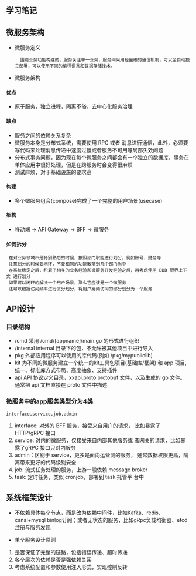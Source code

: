 ## 学习笔记

## 微服务架构

- 微服务定义
  ```
    围绕业务功能构建的，服务关注单一业务，服务间采用轻量级的通信机制，可以全自动独立部署，可以使用不同的编程语言和数据存储技术。
  ```
- 微服务架构

#### 优点
 - 原子服务，独立进程，隔离不俗，去中心化服务治理

#### 缺点 
 - 服务之间的依赖关系复杂
 - 微服务本身是分布式系统，需要使用 RPC 或者 消息进行通信，此外，必须要写代码来处理消息传递中速度过慢或者服务不可用等局部失效问题
 - 分布式事务问题，因为现在每个微服务之间都会有一个独立的数据库，事务在单体应用中很好处理，但是在跨服务时会变得很麻烦
 - 测试麻烦，对于基础设施的要求高

#### 构建 
 - 多个微服务组合(compose)完成了一个完整的用户场景(usecase)

#### 架构
 - 移动端 -> API Gateway -> BFF -> 微服务

#### 如何拆分
 ```
  在对业务领域不是特别熟悉的时候，按照部门职能进行划分，例如账号、财务等
  注意划分的时候要闭环，不要相同的功能散落到几个部门当中
  在系统稳定之后，积累了相关的业务经验和微服务开发经验之后，再考虑使用 DDD 限界上下文 进行划分
  如果可以闭环的解决一个用户场景，那么它应该是一个微服务
  还可以根据访问频率进行区分划分，将用户高频访问的部分划分为一个服务
 ```

## API设计
 
### 目录结构
- /cmd 采用 /cmd/[appname]/main.go 的形式进行组织
- /internal internal 目录下的包，不允许被其他项目中进行导入
- pkg 外部应用程序可以使用的库代码(例如 /pkg/mypubliclib)
- kit 为不同的微服务建立一个统一的kit工具包项目(基础库/框架) 和 app 项目,
      统一、标准库方式布局、高度抽象、支持插件
- api API 协议定义目录，xxapi.proto protobuf 文件，以及生成的 go 文件。
  通常把 api 文档直接在 proto 文件中描述

### 微服务中的app服务类型分为4类
    interface,service,job,admin
1. interface: 对外的 BFF 服务，接受来自用户的请求， 比如暴露了 HTTP/gRPC 接口
2. service: 对内的微服务，仅接受来自内部其他服务或 者网关的请求，比如暴露了gRPC 接口只对内服务
3. admin：区别于 service，更多是面向运营测的服务， 通常数据权限更高，隔离带来更好的代码级别安全 
4. job: 流式任务处理的服务，上游一般依赖 message broker
5. task: 定时任务，类似 cronjob，部署到 task 托管平 台中


## 系统框架设计
 - 不依赖具体每个节点，而是改为依赖中间件，比如Kafka、redis、canal+mysql binlog订阅；或者无状态的服务，比如gRpc负载均衡器、etcd注册与服务发现 
 
 - 单个服务设计原则
 1. 是否保证了完整的链路，包括错误传递、超时传递
 2. 各个层次的依赖是否是强依赖关系 
 3. 考虑系统配置和参数使用注入形式，实现控制反转
 